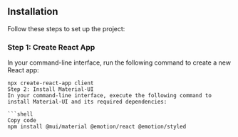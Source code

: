 ## Installation

Follow these steps to set up the project:

### Step 1: Create React App

In your command-line interface, run the following command to create a new React app:

```shell
npx create-react-app client
Step 2: Install Material-UI
In your command-line interface, execute the following command to install Material-UI and its required dependencies:

```shell
Copy code
npm install @mui/material @emotion/react @emotion/styled
